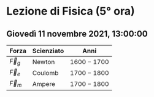# Lezione di Fisica (5° ora)
## Giovedì 11 novembre 2021, 13:00:00

|Forza|Scienziato|Anni|
|---|---|---|
|$\vec F_g$|Newton|$1600-1700$|
|$\vec F_e$|Coulomb|$1700-1800$
|$\vec F_m$|Ampere|$1700-1800$|


<!--stackedit_data:
eyJoaXN0b3J5IjpbNzE0MDUxMTg4XX0=
-->